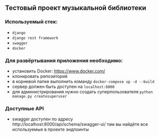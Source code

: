 ## Тестовый проект музыкальной библиотеки

### Используемый стек:
* `django`
* `django rest framework`
* `swagger`
* `docker`

### Для развёртывания приложения необходимо:

* установить Docker: https://www.docker.com/
* клонировать репозиторий
* в корневой папке выполнить команду `docker-compose up -d --build`
* сервер должен быть доступен на `localhost:8000`
* для администрирования нужно создать суперпользователя `python manage.py createsuperuser`

### Доступные API

* swagger доступен по адресу http://localhost:8000/api/schema/swagger-ui/ там вы найдёте все используемые в проекте эндпоинты